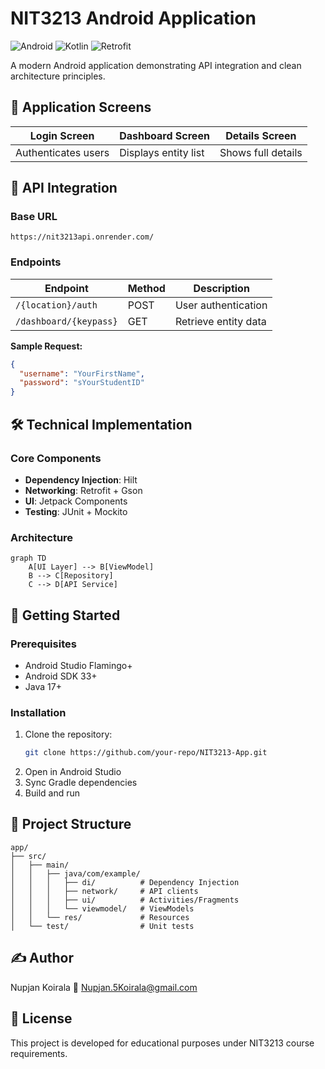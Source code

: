 
# NIT3213 Android Application

![Android](https://img.shields.io/badge/Android-3DDC84?logo=android&logoColor=white)
![Kotlin](https://img.shields.io/badge/Kotlin-7F52FF?logo=kotlin&logoColor=white)
![Retrofit](https://img.shields.io/badge/Retrofit-3E4348?logo=square&logoColor=white)

A modern Android application demonstrating API integration and clean architecture principles.

## 📱 Application Screens

| Login Screen | Dashboard Screen | Details Screen |
|--------------|------------------|----------------|
| Authenticates users | Displays entity list | Shows full details |

## 🔌 API Integration

### Base URL
`https://nit3213api.onrender.com/`

### Endpoints
| Endpoint | Method | Description |
|----------|--------|-------------|
| `/{location}/auth` | POST | User authentication |
| `/dashboard/{keypass}` | GET | Retrieve entity data |

**Sample Request:**
```json
{
  "username": "YourFirstName",
  "password": "sYourStudentID"
}
```

## 🛠 Technical Implementation

### Core Components
- **Dependency Injection**: Hilt
- **Networking**: Retrofit + Gson
- **UI**: Jetpack Components
- **Testing**: JUnit + Mockito

### Architecture
```mermaid
graph TD
    A[UI Layer] --> B[ViewModel]
    B --> C[Repository]
    C --> D[API Service]
```

## 🚀 Getting Started

### Prerequisites
- Android Studio Flamingo+
- Android SDK 33+
- Java 17+

### Installation
1. Clone the repository:
   ```bash
   git clone https://github.com/your-repo/NIT3213-App.git
   ```
2. Open in Android Studio
3. Sync Gradle dependencies
4. Build and run


## 📂 Project Structure
```
app/
├── src/
│   ├── main/
│   │   ├── java/com/example/
│   │   │   ├── di/          # Dependency Injection
│   │   │   ├── network/     # API clients
│   │   │   ├── ui/          # Activities/Fragments
│   │   │   └── viewmodel/   # ViewModels
│   │   └── res/             # Resources
│   └── test/                # Unit tests
```

## ✍️ Author
Nupjan Koirala 
📧 Nupjan.5Koirala@gmail.com 

## 📜 License
This project is developed for educational purposes under NIT3213 course requirements.



